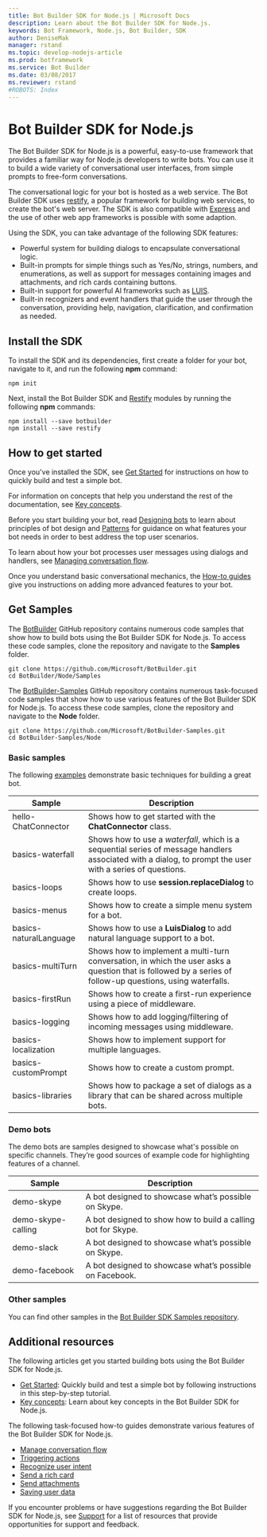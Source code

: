 ```yaml
---
title: Bot Builder SDK for Node.js | Microsoft Docs
description: Learn about the Bot Builder SDK for Node.js.
keywords: Bot Framework, Node.js, Bot Builder, SDK
author: DeniseMak
manager: rstand
ms.topic: develop-nodejs-article
ms.prod: botframework
ms.service: Bot Builder
ms.date: 03/08/2017
ms.reviewer: rstand
#ROBOTS: Index
---
```


# Bot Builder SDK for Node.js


The Bot Builder SDK for Node.js is a powerful, easy-to-use framework that provides a familiar way for Node.js developers to write bots.
You can use it to build a wide variety of conversational user interfaces, from simple prompts to free-form conversations.

The conversational logic for your bot is hosted as a web service. The Bot Builder SDK uses <a href="http://restify.com">restify</a>, a popular framework for building web services, to create the bot's web server. 
The SDK is also compatible with <a href="http://expressjs.com/">Express</a> and the use of other web app frameworks is possible with some adaption. 

Using the SDK, you can take advantage of the following SDK features: 

- Powerful system for building dialogs to encapsulate conversational logic.
- Built-in prompts for simple things such as Yes/No, strings, numbers, and enumerations, as well as support for messages containing images and attachments, 
and rich cards containing buttons.
- Built-in support for powerful AI frameworks such as <a href="http://luis.ai" target="_blank">LUIS</a>.
- Built-in recognizers and event handlers that guide the user through the 
conversation, providing help, navigation, clarification, and confirmation as needed.

## Install the SDK


To install the SDK and its dependencies, first create a folder for your bot, navigate to it, and run the following **npm** command:

```
npm init
```

Next, install the Bot Builder SDK and <a href="http://restify.com/" target="_blank">Restify</a> modules by running the following **npm** commands:

```
npm install --save botbuilder
npm install --save restify
```

## How to get started

<!-- TODO: Make sure this section is consistent with Resources and doesn't duplicate it -->
Once you've installed the SDK, see [Get Started](~/nodejs/getstarted.md) for instructions on how to quickly build and test a simple bot.

For information on concepts that help you understand the rest of the documentation, see [Key concepts](~/nodejs/concepts.md).

<!--
* [Glossary](~/bot-framework-glossary.md): Covers terminology that is used throughout the SDK documentation. -->

Before you start building your bot, read [Designing bots][DesignGuide] to learn about principles of bot design and [Patterns][DesignPatterns] for guidance on what features your bot needs in order to best address the top user scenarios. 

To learn about how your bot processes user messages using dialogs and handlers, see [Managing conversation flow](~/nodejs/manage-conversation-flow.md).

Once you understand basic conversational mechanics, the [How-to guides][HowToFirstArticle] give you instructions on adding more advanced features to your bot.

## Get Samples

The <a href="https://github.com/Microsoft/BotBuilder" target="_blank">BotBuilder</a> GitHub repository 
contains numerous code samples that show how to build bots using the Bot Builder SDK for Node.js. 
To access these code samples, clone the repository and navigate to the **Samples** folder.

```
git clone https://github.com/Microsoft/BotBuilder.git
cd BotBuilder/Node/Samples
```

The <a href="https://github.com/Microsoft/BotBuilder-Samples" target="_blank">BotBuilder-Samples</a> GitHub repository 
contains numerous task-focused code samples that show how to use various features of the Bot Builder SDK for Node.js. 
To access these code samples, clone the repository and navigate to the **Node** folder.

```
git clone https://github.com/Microsoft/BotBuilder-Samples.git
cd BotBuilder-Samples/Node
```

### Basic samples

The following [examples](https://github.com/Microsoft/BotBuilder/tree/master/Node/examples) demonstrate basic techniques for building a great bot.

| Sample | Description |
|------|------|
| hello-ChatConnector | Shows how to get started with the **ChatConnector** class. |
| basics-waterfall | Shows how to use a *waterfall*, which is a sequential series of message handlers associated with a dialog, to prompt the user with a series of questions. |
| basics-loops | Shows how to use **session.replaceDialog** to create loops. |
| basics-menus | Shows how to create a simple menu system for a bot. |
| basics-naturalLanguage | Shows how to use a **LuisDialog** to add natural language support to a bot. | 
| basics-multiTurn | Shows how to implement a multi-turn conversation, in which the user asks a question that is followed by a series of follow-up questions, using waterfalls. | 
| basics-firstRun | Shows how to create a first-run experience using a piece of middleware. |
| basics-logging| Shows how to add logging/filtering of incoming messages using middleware. |
| basics-localization | Shows how to implement support for multiple languages. | 
| basics-customPrompt | Shows how to create a custom prompt. |
| basics-libraries | Shows how to package a set of dialogs as a library that can be shared across multiple bots. |

### Demo bots

The demo bots are samples designed to showcase what's possible on specific channels. They’re good sources of example code for highlighting features of a channel.

| Sample | Description |
|------|------|
| demo-skype | A bot designed to showcase what’s possible on Skype. | 
| demo-skype-calling | A bot designed to show how to build a calling bot for Skype. |
| demo-slack | A bot designed to showcase what’s possible on Skype. | 
| demo-facebook | A bot designed to showcase what’s possible on Facebook. |

### Other samples

You can find other samples in the [Bot Builder SDK Samples repository](https://github.com/Microsoft/BotBuilder-Samples/tree/master/Node). 

## Additional resources

The following articles get you started building bots using the Bot Builder SDK for Node.js.

* [Get Started](~/nodejs/getstarted.md): Quickly build and test a simple bot by following instructions in this step-by-step tutorial.
* [Key concepts](~/nodejs/concepts.md): Learn about key concepts in the Bot Builder SDK for Node.js.

The following task-focused how-to guides demonstrate various features of the Bot Builder SDK for Node.js.

* [Manage conversation flow](~/nodejs/manage-conversation-flow.md)
* [Triggering actions](~/nodejs/global-handlers.md)
* [Recognize user intent](~/nodejs/recognize-intent.md)
* [Send a rich card](~/nodejs/send-card-buttons.md)
* [Send attachments](~/nodejs/send-receive-attachments.md)
* [Saving user data](~/nodejs/save-user-data.md)


If you encounter problems or have suggestions regarding the Bot Builder SDK for Node.js, 
see [Support](~/resources/support.md) for a list of resources that provide opportunities 
for support and feedback. 

[HowToFirstArticle]: ~/nodejs/localization.md
[DesignGuide]: ~/design/principles.md
[DesignPatterns]: ~/design/patterns-task.md

